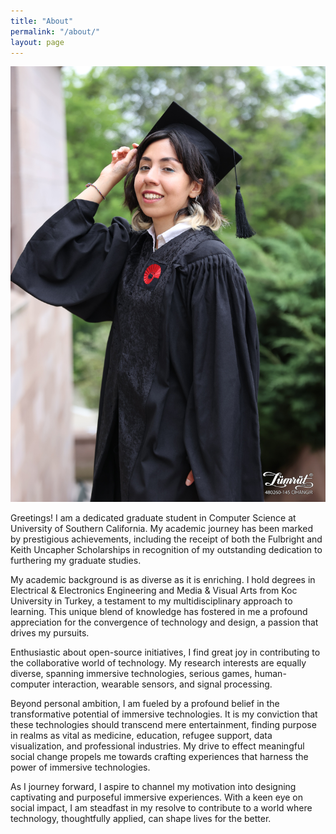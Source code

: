 ```yaml
---
title: "About"
permalink: "/about/"
layout: page
---
```


![image](https://github.com/betuldince/betuldince.github.io/blob/master/480260-145-h.jpg)

Greetings! I am a dedicated graduate student in Computer Science at University of Southern California. My academic journey has been marked by prestigious achievements, including the receipt of both the Fulbright and Keith Uncapher Scholarships in recognition of my outstanding dedication to furthering my graduate studies.

My academic background is as diverse as it is enriching. I hold degrees in Electrical & Electronics Engineering and Media & Visual Arts from Koc University in Turkey, a testament to my multidisciplinary approach to learning. This unique blend of knowledge has fostered in me a profound appreciation for the convergence of technology and design, a passion that drives my pursuits.

Enthusiastic about open-source initiatives, I find great joy in contributing to the collaborative world of technology. My research interests are equally diverse, spanning immersive technologies, serious games, human-computer interaction, wearable sensors, and signal processing.  

Beyond personal ambition, I am fueled by a profound belief in the transformative potential of immersive technologies. It is my conviction that these technologies should transcend mere entertainment, finding purpose in realms as vital as medicine, education, refugee support, data visualization, and professional industries. My drive to effect meaningful social change propels me towards crafting experiences that harness the power of immersive technologies.

As I journey forward, I aspire to channel my motivation into designing captivating and purposeful immersive experiences. With a keen eye on social impact, I am steadfast in my resolve to contribute to a world where technology, thoughtfully applied, can shape lives for the better.




